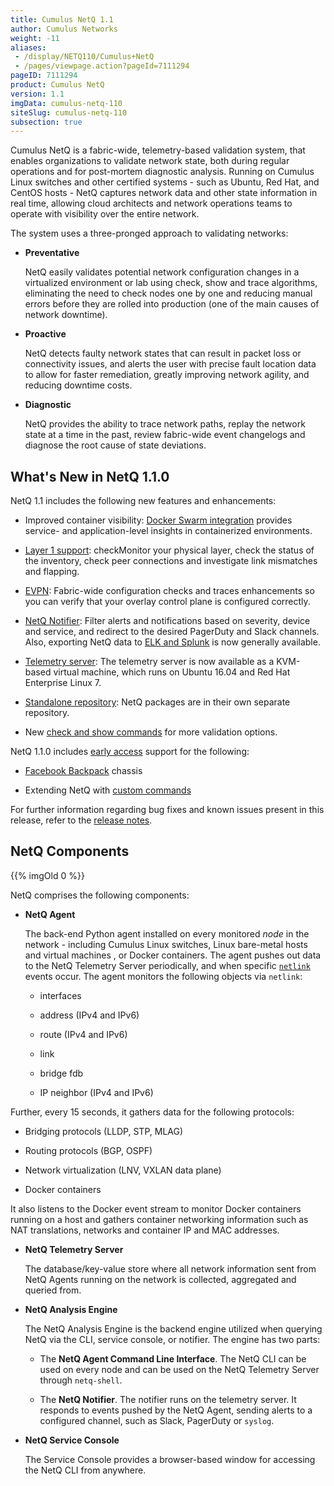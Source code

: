 ```yaml
---
title: Cumulus NetQ 1.1
author: Cumulus Networks
weight: -11
aliases:
 - /display/NETQ110/Cumulus+NetQ
 - /pages/viewpage.action?pageId=7111294
pageID: 7111294
product: Cumulus NetQ
version: 1.1
imgData: cumulus-netq-110
siteSlug: cumulus-netq-110
subsection: true
---
```

Cumulus NetQ is a fabric-wide, telemetry-based validation system, that
enables organizations to validate network state, both during regular
operations and for post-mortem diagnostic analysis. Running on Cumulus
Linux switches and other certified systems - such as Ubuntu, Red Hat,
and CentOS hosts - NetQ captures network data and other state
information in real time, allowing cloud architects and network
operations teams to operate with visibility over the entire network.

The system uses a three-pronged approach to validating networks:

  - **Preventative**
    
    NetQ easily validates potential network configuration changes in a
    virtualized environment or lab using check, show and trace
    algorithms, eliminating the need to check nodes one by one and
    reducing manual errors before they are rolled into production (one
    of the main causes of network downtime).

  - **Proactive**
    
    NetQ detects faulty network states that can result in packet loss or
    connectivity issues, and alerts the user with precise fault location
    data to allow for faster remediation, greatly improving network
    agility, and reducing downtime costs.

  - **Diagnostic**
    
    NetQ provides the ability to trace network paths, replay the network
    state at a time in the past, review fabric-wide event changelogs and
    diagnose the root cause of state deviations.

## What's New in NetQ 1.1.0</span>

NetQ 1.1 includes the following new features and enhancements:

  - Improved container visibility: [Docker Swarm
    integration](/version/cumulus-netq-110/Monitoring-Container-Environments-with-NetQ)
    provides service- and application-level insights in containerized
    environments.

  - [Layer 1
    support](/version/cumulus-netq-110/Monitoring-the-Physical-Layer):
    checkMonitor your physical layer, check the status of the inventory,
    check peer connections and investigate link mismatches and flapping.

  - [EVPN](https://support.cumulusnetworks.com/hc/en-us/articles/115012060387#evpn):
    Fabric-wide configuration checks and traces enhancements so you can
    verify that your overlay control plane is configured correctly.

  - [NetQ
    Notifier](/version/cumulus-netq-110/Proactively-Monitoring-the-Network-Fabric/):
    Filter alerts and notifications based on severity, device and
    service, and redirect to the desired PagerDuty and Slack channels.
    Also, exporting NetQ data to [ELK and
    Splunk](/version/cumulus-netq-110/Proactively-Monitoring-the-Network-Fabric/)
    is now generally available.

  - [Telemetry
    server](/version/cumulus-netq-110/Getting-Started-with-NetQ/): The
    telemetry server is now available as a KVM-based virtual machine,
    which runs on Ubuntu 16.04 and Red Hat Enterprise Linux 7.

  - [Standalone
    repository](Getting-Started-with-NetQ.html#src-7111298_GettingStartedwithNetQ-agent):
    NetQ packages are in their own separate repository.

  - New [check and show
    commands](https://support.cumulusnetworks.com/hc/en-us/articles/115012263348)
    for more validation options.

NetQ 1.1.0 includes [early
access](https://support.cumulusnetworks.com/hc/en-us/articles/202933878-Early-Access-Features-Defined)
support for the following:

  - [Facebook
    Backpack](/version/cumulus-netq-110/Early-Access-Features/Facebook-Backpack-Integration)
    chassis

  - Extending NetQ with [custom
    commands](/version/cumulus-netq-110/Early-Access-Features/Extending-NetQ-with-Custom-Commands)

For further information regarding bug fixes and known issues present in
this release, refer to the [release
notes](https://support.cumulusnetworks.com/hc/en-us/articles/115012060387).

## NetQ Components</span>

{{% imgOld 0 %}}

NetQ comprises the following components:

  - **NetQ Agent**
    
    The back-end Python agent installed on every monitored *node* in the
    network - including Cumulus Linux switches, Linux bare-metal hosts
    and virtual machines , or Docker containers. The agent pushes out
    data to the NetQ Telemetry Server periodically, and when specific
    [`netlink`](https://wiki.linuxfoundation.org/networking/netlink)
    events occur. The agent monitors the following objects via
    `netlink`:
    
      - interfaces
    
      - address (IPv4 and IPv6)
    
      - route (IPv4 and IPv6)
    
      - link
    
      - bridge fdb
    
      - IP neighbor (IPv4 and IPv6)

Further, every 15 seconds, it gathers data for the following protocols:

  - Bridging protocols (LLDP, STP, MLAG)

  - Routing protocols (BGP, OSPF)

  - Network virtualization (LNV, VXLAN data plane)

  - Docker containers

It also listens to the Docker event stream to monitor Docker containers
running on a host and gathers container networking information such as
NAT translations, networks and container IP and MAC addresses.

  - **NetQ Telemetry Server**
    
    The database/key-value store where all network information sent from
    NetQ Agents running on the network is collected, aggregated and
    queried from.

  - **NetQ Analysis Engine**
    
    The NetQ Analysis Engine is the backend engine utilized when
    querying NetQ via the CLI, service console, or notifier. The engine
    has two parts:
    
      - The **NetQ Agent Command Line Interface**. The NetQ CLI can be
        used on every node and can be used on the NetQ Telemetry Server
        through `netq-shell`.
    
      - The **NetQ Notifier**. The notifier runs on the telemetry
        server. It responds to events pushed by the NetQ Agent, sending
        alerts to a configured channel, such as Slack, PagerDuty or
        `syslog`.

  - **NetQ Service Console**
    
    The Service Console provides a browser-based window for accessing
    the NetQ CLI from anywhere.

<article id="html-search-results" class="ht-content" style="display: none;">

</article>

<footer id="ht-footer">

</footer>
